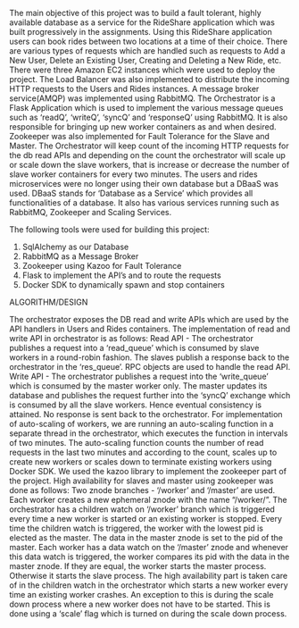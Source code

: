 The main objective of this project was to build a fault tolerant, highly available database as a service for the RideShare application which was built progressively in the assignments. Using this RideShare application users can book rides between two locations at a time of their choice. There are various types of requests which are handled such as requests to Add a New User, Delete an Existing User, Creating and Deleting a New Ride, etc. 
There were three Amazon EC2 instances which were used to deploy the project. The Load Balancer was also implemented to distribute the incoming HTTP requests to the Users and Rides instances. A message broker service(AMQP) was implemented using RabbitMQ. The Orchestrator is a Flask Application which is used to implement the various message queues such as ‘readQ’, ‘writeQ’, ‘syncQ’ and ‘responseQ’ using RabbitMQ. It is also responsible for bringing up new worker containers as and when desired. Zookeeper was also implemented for Fault Tolerance for the Slave and Master. The Orchestrator will keep count of the incoming HTTP requests for the db read APIs and depending on the count the orchestrator will scale up or scale down the slave workers, that is increase or decrease the number of slave worker containers for every two minutes.
The users and rides microservices were no longer using their own database but a DBaaS was used. DBaaS stands for ‘Database as a Service’ which provides all functionalities of a database. It also has various services running such as RabbitMQ, Zookeeper and Scaling Services. 

The following tools were used for building this project:

1. SqlAlchemy as our Database
2. RabbitMQ as a Message Broker
3. Zookeeper using Kazoo for Fault Tolerance
4. Flask to implement the API’s and to route the requests
5. Docker SDK to dynamically spawn and stop containers


ALGORITHM/DESIGN

The orchestrator exposes the DB read and write APIs which are used by the API handlers in Users and Rides containers. The implementation of read and write API in orchestrator is as follows:
Read API - The orchestrator publishes a request into a ‘read_queue’ which is consumed by slave workers in a round-robin fashion. The slaves publish a response back to the orchestrator in the ‘res_queue’. RPC objects are used to handle the read API.
Write API - The orchestrator publishes a request into the ‘write_queue’ which is consumed by the master worker only. The master updates its database and publishes the request further into the ‘syncQ’ exchange which is consumed by all the slave workers. Hence eventual consistency is attained. No response is sent back to the orchestrator.
For implementation of auto-scaling of workers, we are running an auto-scaling function in a separate thread in the orchestrator, which executes the function in intervals of two minutes. The auto-scaling function counts the number of read requests in the last two minutes and according to the count, scales up to create new workers or scales down to terminate existing workers using Docker SDK.
We used the kazoo library to implement the zookeeper part of the project. High availability for slaves and master using zookeeper was done as follows:
Two znode branches - ‘/worker’ and ‘/master’ are used.
Each worker creates a new ephemeral znode with the name “/worker/<pid>”.
The orchestrator has a children watch on ‘/worker’ branch which is triggered every time a new worker is started or an existing worker is stopped. Every time the children watch is triggered, the worker with the lowest pid is elected as the master. The data in  the master znode is set to the pid of the master.
Each worker has a data watch on the ‘/master’ znode and whenever this data watch is triggered, the worker compares its pid with the data in the master znode. If they are equal, the worker starts the master process. Otherwise it starts the slave process.
The high availability part is taken care of in the children watch in the orchestrator which starts a new worker every time an existing worker crashes. An exception to this is during the scale down process where a new worker does not have to be started. This is done using a ‘scale’ flag which is turned on during the scale down process.

